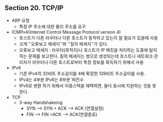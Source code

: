 ## Section 20. TCP/IP

- ARP 요청
  - 특정 IP 주소에 대한 물리 주소를 요구
- ICMPv4(Internet Control Message Protocol version 4)
  - 호스트가 다른 라우터나 다른 호스트가 동작하고 있는지 알 필요가 있을때 사용
  - 크게 ''오류보고 메세지''와 ''질의 메세지''가 있다.
  - 오류보고 메세지 : 라우터(목적지)나 호스트가 IP 패킷을 처리하는 도중에 탐지하는 문제를 보고한다. 질의 메세지는 쌍으로 생성되는데 호스트나 네트워크 관리자가 라우터나 다른 호스트로부터 특정 정보를 획득하기 위해서 사용
- IPv6
  - 기존 IPv4의 32비트 주소길이를 4배 확장한 128비트 주소길이를 사용.
  - IPv4는 4부분 IPv6는 8부분 16진수
  - IPv6로 변환 하기 위해서 이중스택을 채택하면, 둘다 동시에 지원하는 것을 뜻한다.
- TCP
  - 3-way Handshakeing
    - SYN --> SYN + ACK --> ACK (연결설정)
    - FIN --> FIN +ACK --> ACK(연결종료)

